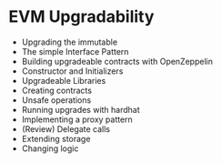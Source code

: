 # EVM Upgradability

* Upgrading the immutable
* The simple Interface Pattern
* Building upgradeable contracts with OpenZeppelin
* Constructor and Initializers
* Upgradeable Libraries
* Creating contracts
* Unsafe operations
* Running upgrades with hardhat
* Implementing a proxy pattern
* (Review) Delegate calls
* Extending storage
* Changing logic

